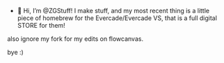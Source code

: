 - 👋 Hi, I’m @ZGStuff!
I make stuff, and
my most recent thing is a little piece of homebrew
for the Evercade/Evercade VS, that is
a full digital STORE for them!

also ignore my fork for my edits on flowcanvas.

bye :)
